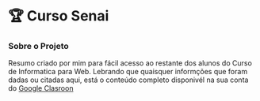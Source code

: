 # 🏆 Curso Senai

### Sobre o Projeto

Resumo criado por mim para fácil acesso ao restante dos alunos do Curso de 
Informatica para Web. Lebrando que quaisquer informções que foram dadas ou 
citadas aqui, está o conteúdo completo disponivél na sua conta do [Google Clasroon](classroom.google.com)

 

